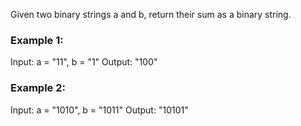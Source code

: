 Given two binary strings a and b, return their sum as a binary string.

### Example 1:

Input: a = "11", b = "1"
Output: "100"

### Example 2:

Input: a = "1010", b = "1011"
Output: "10101"

